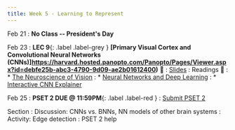 ```yaml
---
title: Week 5 - Learning to Represent
---
```


Feb 21
: **No Class -- President's Day**

Feb 23
:  **LEC 9**{: .label .label-grey } **[Primary Visual Cortex and Convolutional Neural Networks (CNNs)]https://harvard.hosted.panopto.com/Panopto/Pages/Viewer.aspx?id=debfe25b-abc3-4790-9d09-ae2b01612400)** 🎥
    : [Slides](https://canvas.harvard.edu/files/14442916/download?download_frd=1)
: Readings 📖
: * [The Neuroscience of Vision](https://canvas.harvard.edu/files/14406796/download?download_frd=1)
: * [Neural Networks and Deep Learning](https://canvas.harvard.edu/files/14406795/download?download_frd=1)
: * [Interactive CNN Explainer](https://poloclub.github.io/cnn-explainer/)

Feb 25
:  **PSET 2 DUE @ 11:59PM**{: .label .label-red } 
    : [Submit PSET 2](https://canvas.harvard.edu/courses/97916/assignments/532855)

Section
: Discussion: CNNs vs. BNNs, NN models of other brain systems
: Activity: Edge detection
: PSET 2 help
